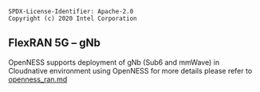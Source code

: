 ```text
SPDX-License-Identifier: Apache-2.0
Copyright (c) 2020 Intel Corporation
```

## FlexRAN 5G – gNb
OpenNESS supports deployment of gNb (Sub6 and mmWave) in Cloudnative environment using OpenNESS for more details please refer to [openness_ran.md](https://github.com/smart-edge-open/ido-specs/blob/master/doc/reference-architectures/ran/openness_ran.md)
